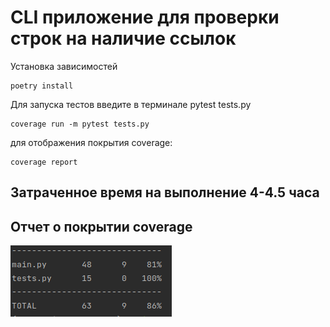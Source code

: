 
# CLI приложение для проверки строк на наличие ссылок

Установка зависимостей

    poetry install

Для запуска тестов введите в терминале pytest tests.py 

    coverage run -m pytest tests.py

для отображения покрытия coverage:
    
    coverage report

## Затраченное время на выполнение 4-4.5 часа

## Отчет о покрытии coverage
![](coverage.png)
